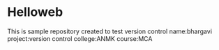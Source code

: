 # Helloweb
This is sample repository created to test version control
name:bhargavi
project:version control
college:ANMK
course:MCA
